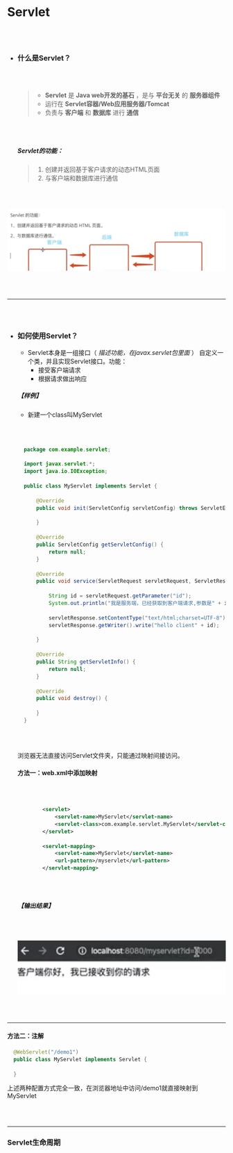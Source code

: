# Servlet

<br></br>

+ ### 什么是Servlet？
  
  <br></br>
  
  >+ __Servlet__ 是 __Java web开发的基石__ ，是与 __平台无关__ 的 __服务器组件__
  >+ 运行在 __Servlet容器/Web应用服务器/Tomcat__
  >+ 负责与 __客户端__ 和 __数据库__ 进行 __通信__

  <br></br>

  ##### Servlet的功能：
    >1. 创建并返回基于客户请求的动态HTML页面
    >2. 与客户端和数据库进行通信

    <br></br>

![](./../images/web/web02.png)

  <br></br>

---
  <br></br>

+ ### 如何使用Servlet？
  + Servlet本身是一组接口（ *描述功能，在javax.servlet包里面* ）
    自定义一个类，并且实现Servlet接口。功能：
    + 接受客户端请求
    + 根据请求做出响应
  
  ##### 【样例】
  
  + 新建一个class叫MyServlet
  
  <br></br>

  ```java
    package com.example.servlet;

    import javax.servlet.*;
    import java.io.IOException;

    public class MyServlet implements Servlet {

        @Override
        public void init(ServletConfig servletConfig) throws ServletException {

        }

        @Override
        public ServletConfig getServletConfig() {
            return null;
        }

        @Override
        public void service(ServletRequest servletRequest, ServletResponse servletResponse) throws ServletException, IOException {

            String id = servletRequest.getParameter("id");
            System.out.println("我是服务端，已经获取到客户端请求,参数是" + id);

            servletResponse.setContentType("text/html;charset=UTF-8");
            servletResponse.getWriter().write("hello client" + id);

        }

        @Override
        public String getServletInfo() {
            return null;
        }

        @Override
        public void destroy() {

        }
    }

  ```
  <br></br>

    浏览器无法直接访问Servlet文件夹，只能通过映射间接访问。

    #### 方法一：web.xml中添加映射

    <br></br>

    ```xml
            <servlet>
                <servlet-name>MyServlet</servlet-name>
                <servlet-class>com.example.servlet.MyServlet</servlet-class>
            </servlet>

            <servlet-mapping>
                <servlet-name>MyServlet</servlet-name>
                <url-pattern>/myservlet</url-pattern>
            </servlet-mapping>
    ```

    <br></br>


    ##### 【输出结果】

    <br></br>

    ![](./../images/web/web04.png)

    <br></br>

---

  #### 方法二：注解

  ```java
    @WebServlet("/demo1")
    public class MyServlet implements Servlet {

    }
  ```
上述两种配置方式完全一致，在浏览器地址中访问/demo1就直接映射到MyServlet

<br></br>

---

### Servlet生命周期
